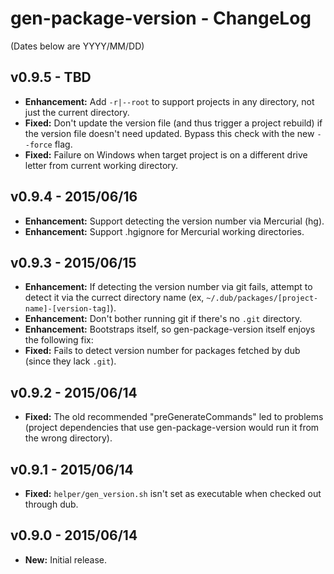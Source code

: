 ﻿gen-package-version - ChangeLog
===============================

(Dates below are YYYY/MM/DD)

v0.9.5 - TBD
-------------------
- **Enhancement:** Add ```-r|--root``` to support projects in any directory, not just the current directory.
- **Fixed:** Don't update the version file (and thus trigger a project rebuild) if the version file doesn't need updated. Bypass this check with the new ```--force``` flag.
- **Fixed:** Failure on Windows when target project is on a different drive letter from current working directory.

v0.9.4 - 2015/06/16
-------------------
- **Enhancement:** Support detecting the version number via Mercurial (hg).
- **Enhancement:** Support .hgignore for Mercurial working directories.

v0.9.3 - 2015/06/15
-------------------
- **Enhancement:** If detecting the version number via git fails, attempt to detect it via the currect directory name (ex, ```~/.dub/packages/[project-name]-[version-tag]```).
- **Enhancement:** Don't bother running git if there's no ```.git``` directory.
- **Enhancement:** Bootstraps itself, so gen-package-version itself enjoys the following fix:
- **Fixed:** Fails to detect version number for packages fetched by dub (since they lack ```.git```).

v0.9.2 - 2015/06/14
-------------------
- **Fixed:** The old recommended "preGenerateCommands" led to problems (project dependencies that use gen-package-version would run it from the wrong directory).

v0.9.1 - 2015/06/14
-------------------
- **Fixed:** ```helper/gen_version.sh``` isn't set as executable when checked out through dub.

v0.9.0 - 2015/06/14
-------------------
- **New:** Initial release.

